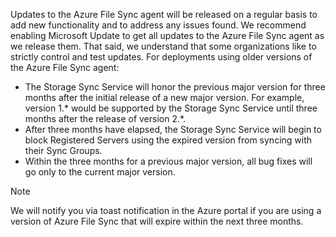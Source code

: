 Updates to the Azure File Sync agent will be released on a regular basis to add new functionality and to address any issues found. We recommend enabling Microsoft Update to get all updates to the Azure File Sync agent as we release them. That said, we understand that some organizations like to strictly control and test updates. For deployments using older versions of the Azure File Sync agent:

- The Storage Sync Service will honor the previous major version for three months after the initial release of a new major version. For example, version 1.\* would be supported by the Storage Sync Service until three months after the release of version 2.\*.
- After three months have elapsed, the Storage Sync Service will begin to block Registered Servers using the expired version from syncing with their Sync Groups.
- Within the three months for a previous major version, all bug fixes will go only to the current major version.

> [!Note]  
> We will notify you via toast notification in the Azure portal if you are using a version of Azure File Sync that will expire within the next three months.